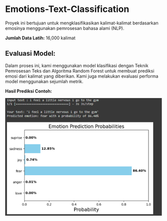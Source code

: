 # Emotions-Text-Classification

Proyek ini bertujuan untuk mengklasifikasikan kalimat-kalimat berdasarkan emosinya menggunakan pemrosesan bahasa alami (NLP).

**Jumlah Data Latih:** 16,000 kalimat

## Evaluasi Model:

Dalam proses ini, kami menggunakan model klasifikasi dengan Teknik Pemrosesan Teks dan Algoritma Random Forest untuk membuat prediksi emosi dari kalimat yang diberikan. Kami juga melakukan evaluasi performa model menggunakan sejumlah metrik.

**Hasil Prediksi Contoh:**

![Contoh Hasil Prediksi](tes_model.png)


